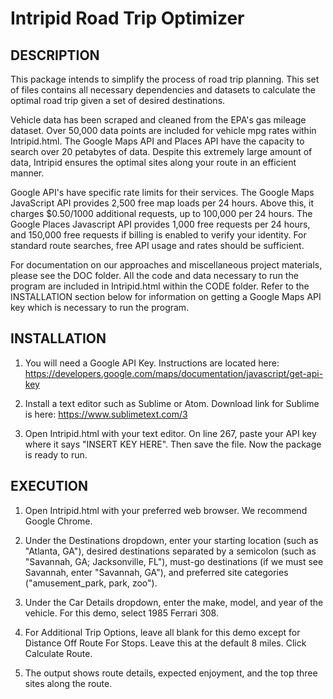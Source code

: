 # Intripid Road Trip Optimizer

DESCRIPTION
-----------
This package intends to simplify the process of road trip planning. This set of files contains all necessary dependencies and datasets to calculate the optimal road trip given a set of desired destinations. 

Vehicle data has been scraped and cleaned from the EPA's gas mileage dataset. Over 50,000 data points are included for vehicle mpg rates within Intripid.html. The Google Maps API and Places API have the capacity to search over 20 petabytes of data. Despite this extremely large amount of data, Intripid ensures the optimal sites along your route in an efficient manner.

Google API's have specific rate limits for their services. The Google Maps JavaScript API provides 2,500 free map loads per 24 hours. Above this, it charges $0.50/1000 additional requests, up to 100,000 per 24 hours. The Google Places Javascript API provides 1,000 free requests per 24 hours, and 150,000 free requests if billing is enabled to verify your identity. For standard route searches, free API usage and rates should be sufficient.

For documentation on our approaches and miscellaneous project materials, please see the DOC folder. All the code and data necessary to run the program are included in Intripid.html within the CODE folder. Refer to the INSTALLATION section below for information on getting a Google Maps API key which is necessary to run the program.




INSTALLATION
------------
1. You will need a Google API Key. Instructions are located here: https://developers.google.com/maps/documentation/javascript/get-api-key

2. Install a text editor such as Sublime or Atom. Download link for Sublime is here: https://www.sublimetext.com/3

3. Open Intripid.html with your text editor. On line 267, paste your API key where it says "INSERT KEY HERE". Then save the file. Now the package is ready to run.




EXECUTION
---------
1. Open Intripid.html with your preferred web browser. We recommend Google Chrome.

2. Under the Destinations dropdown, enter your starting location (such as "Atlanta, GA"), desired destinations separated by a semicolon (such as "Savannah, GA; Jacksonville, FL"), must-go destinations (if we must see Savannah, enter "Savannah, GA"), and preferred site categories ("amusement_park, park, zoo").

3. Under the Car Details dropdown, enter the make, model, and year of the vehicle. For this demo, select 1985 Ferrari 308.

4. For Additional Trip Options, leave all blank for this demo except for Distance Off Route For Stops. Leave this at the default 8 miles. Click Calculate Route.

5. The output shows route details, expected enjoyment, and the top three sites along the route.
